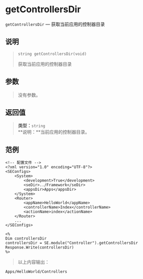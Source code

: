 getControllersDir
=================
`getControllersDir` &mdash; 获取当前应用的控制器目录

说明
----
>     string getControllersDir(void)
> 获取当前应用的控制器目录

参数
----
> 没有参数。

返回值
------
> **类型：**`string`  
> **说明：**当前应用的控制器目录。

范例
----
>
    <!-- 配置文件 -->
    <?xml version="1.0" encoding="UTF-8"?>
    <SEConfigs>
        <System>
            <development>True</development>
            <seDir>../Framework</seDir>
            <appsDir>Apps</appsDir>
        </System>
        <Router>
            <appName>HelloWorld</appName>
            <controllerName>Index</controllerName>
            <actionName>index</actionName>
        </Router>
        ...
    </SEConfigs>
>>
>
    <%
    Dim controllersDir
    controllersDir = SE.module("Controller").getControllersDir
    Response.Write(controllersDir)
    %>
> 以上内容输出：
>
    Apps/HelloWorld/Controllers